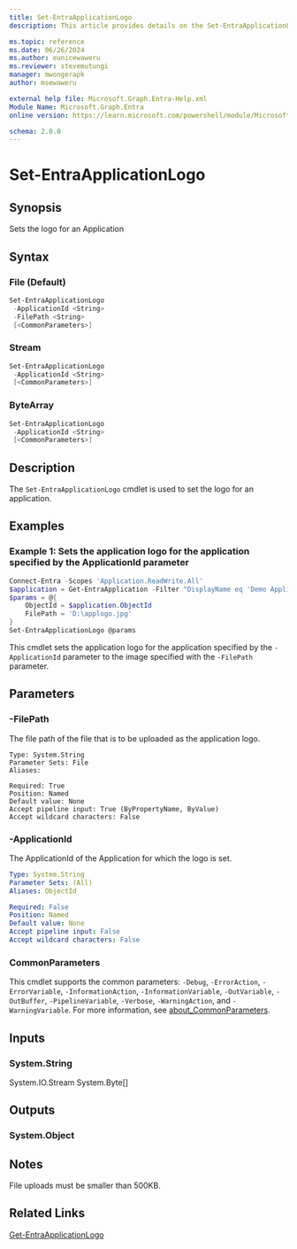 ```yaml
---
title: Set-EntraApplicationLogo
description: This article provides details on the Set-EntraApplicationLogo command.

ms.topic: reference
ms.date: 06/26/2024
ms.author: eunicewaweru
ms.reviewer: stevemutungi
manager: mwongerapk
author: msewaweru

external help file: Microsoft.Graph.Entra-Help.xml
Module Name: Microsoft.Graph.Entra
online version: https://learn.microsoft.com/powershell/module/Microsoft.Graph.Entra/Set-EntraApplicationLogo

schema: 2.0.0
---
```


# Set-EntraApplicationLogo

## Synopsis

Sets the logo for an Application

## Syntax

### File (Default)

```powershell
Set-EntraApplicationLogo
 -ApplicationId <String>
 -FilePath <String>
 [<CommonParameters>]
```

### Stream

```powershell
Set-EntraApplicationLogo
 -ApplicationId <String>
 [<CommonParameters>]
```

### ByteArray

```powershell
Set-EntraApplicationLogo
 -ApplicationId <String>
 [<CommonParameters>]
```

## Description

The `Set-EntraApplicationLogo` cmdlet is used to set the logo for an application.

## Examples

### Example 1: Sets the application logo for the application specified by the ApplicationId parameter

```powershell
Connect-Entra -Scopes 'Application.ReadWrite.All'
$application = Get-EntraApplication -Filter "DisplayName eq 'Demo Application'"
$params = @{
    ObjectId = $application.ObjectId
    FilePath = 'D:\applogo.jpg'
}
Set-EntraApplicationLogo @params
```

This cmdlet sets the application logo for the application specified by the `-ApplicationId` parameter to the image specified with the `-FilePath` parameter.

## Parameters

### -FilePath

The file path of the file that is to be uploaded as the application logo.

```yamlset-EntraApplicationLogo
Type: System.String
Parameter Sets: File
Aliases:

Required: True
Position: Named
Default value: None
Accept pipeline input: True (ByPropertyName, ByValue)
Accept wildcard characters: False
```

### -ApplicationId

The ApplicationId of the Application for which the logo is set.

```yaml
Type: System.String
Parameter Sets: (All)
Aliases: ObjectId

Required: False
Position: Named
Default value: None
Accept pipeline input: False
Accept wildcard characters: False
```

### CommonParameters

This cmdlet supports the common parameters: `-Debug`, `-ErrorAction`, `-ErrorVariable`, `-InformationAction`, `-InformationVariable`, `-OutVariable`, `-OutBuffer`, `-PipelineVariable`, `-Verbose`, `-WarningAction`, and `-WarningVariable`. For more information, see [about_CommonParameters](https://go.microsoft.com/fwlink/?LinkID=113216).

## Inputs

### System.String

System.IO.Stream System.Byte\[\]

## Outputs

### System.Object

## Notes

File uploads must be smaller than 500KB.

## Related Links

[Get-EntraApplicationLogo](Get-EntraApplicationLogo.md)
